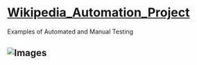 # [Wikipedia_Automation_Project](https://www.wikipedia.org/)
Examples of Automated and Manual Testing
## ![Images](https://en.wikipedia.org/wiki/Wikipedia_logo#/media/File:Wikipedia-logo-v2.svg)


